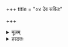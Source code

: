 +++
title = "०४ देव सवितः"

+++
<details><summary>मूलम्</summary>

देव॑ सवितः॒ प्रसु॑व।  
</details>
<details><summary>हरदत्तः</summary>

हे देव सवितः । सर्वस्यानुज्ञाता । अस्मानपि प्रसुव अनुजानीहि ॥
</details>